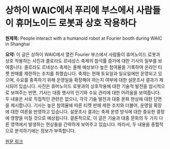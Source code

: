 # 상하이 WAIC에서 푸리에 부스에서 사람들이 휴머노이드 로봇과 상호 작용하다

**원제목:** People interact with a humanoid robot at Fourier booth during WAIC in Shanghai

**요약:** 이 글은 상하이 WAIC에서 열린 Fourier 부스에서 사람들이 휴머노이드 로봇과 상호 작용하는 사진과 콜로라도 르네상스 축제의 참석률 증가에 대한 기사의 일부를 보여줍니다.  콜로라도 르네상스 축제는 올해 예상보다 높은 참여율을 기록하여 온라인 티켓 판매를 제한하는 조치를 취했습니다.  축제는 현재 토요일과 일요일에만 운영되고 있으며,  수요를 충족하기 위해 운영일을 확장해야 하는지 여부에 대한 설문조사 결과가 제시되어 있습니다.  사진은 휴머노이드 로봇과의 상호작용에 대한 기술적 발전을 암시적으로 보여주는 반면, 기사는 대중 행사의 인기와 수요 관리에 대한 어려움을 보여줍니다.  두 내용은 서로 직접적인 관련은 없으나,  각각 기술 발전과 대중 문화 현상에 대한 단면을 제시합니다.  기사는 높은 참여율에 따른 티켓 판매 제한 조치와 더불어, 운영일 확장에 대한 여론을 반영하고 있습니다.  설문조사 결과는 축제 운영 방식에 대한 중요한 결정에 영향을 미칠 것으로 예상됩니다. 결론적으로, 이 글은 기술과 대중 문화의 두 가지 다른 영역에서 발생하는 현상들을 간략하게 보여주고 있습니다.  따라서,  두 내용을 종합적으로 분석하기에는 정보가 부족합니다.

[원문 링크](https://gazette.com/news/us-world/people-interact-with-a-humanoid-robot-at-fourier-booth-during-waic-in-shanghai/image_2d4a53ca-bdb1-5ea2-a7fc-ca5145bf02d4.html)

